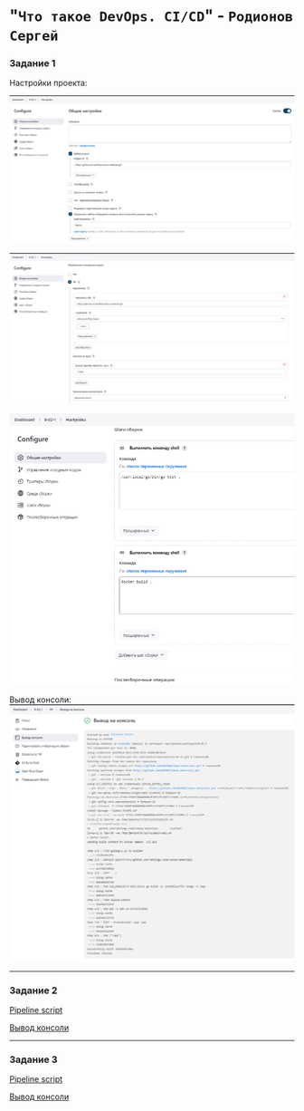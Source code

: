 # "`Что такое DevOps. CI/CD`" - `Родионов Сергей`

### Задание 1

Настройки проекта:

![Страница 1](./img/8-02-1/8-02-1-1-1.png)

![Страница 2](./img/8-02-1/8-02-1-1-2.png)

![Страница 3](./img/8-02-1/8-02-1-1-3.png)

Вывод консоли:
![Вывод консоли](./img/8-02-1/8-02-1-2.png)

---

### Задание 2

[Pipeline script](./img/8-02-2/pipeline.groovy)

[Вывод консоли](./img/8-02-2/console.txt)

---

### Задание 3

[Pipeline script](./img/8-02-3/pipeline.groovy)

[Вывод консоли](./img/8-02-3/console.txt)
